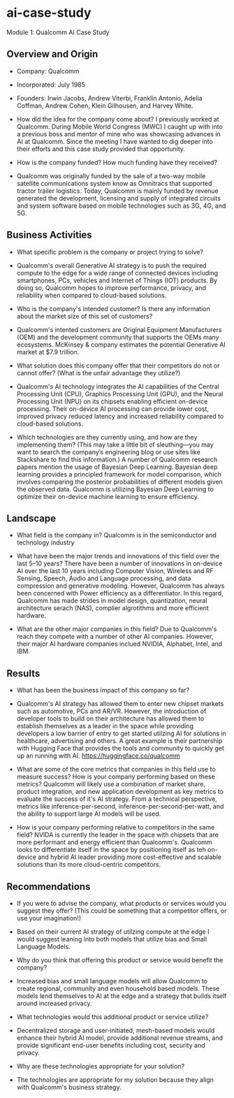 # ai-case-study
Module 1: Qualcomm AI Case Study


## Overview and Origin

* Company: Qualcomm
* Incorporated: July 1985
* Founders: Irwin Jacobs, Andrew Viterbi, Franklin Antonio, Adelia Coffman, Andrew Cohen, Klein Gilhousen, and Harvey White.

* How did the idea for the company come about?
I previously worked at Qualcomm.  During Mobile World Congress (MWC) I caught up with into a previous boss and mentor of mine who was showcasing advances in AI at Qualcomm.  Since the meeting I have wanted to dig deeper into their efforts and this case study provided that opportunity.

* How is the company funded? How much funding have they received?
* Qualcomm was originally funded by the sale of a two-way mobile satellite communications system know as Omnitracs that supported tractor trailer logistics.  Today, Qualcomm is mainly funded by revenue generated the development, licensing and supply of integrated circuits and system software based on mobile technologies such as 3G, 4G, and 5G.

## Business Activities

* What specific problem is the company or project trying to solve?
* Qualcomm's overall Generative AI strategy is to push the required compute to the edge for a wide range of connected devices including smartphones, PCs, vehicles and Internet of Things (IOT) products.  By doing so, Qualcomm hopes to improve performance, privacy, and reliability when compared to cloud-based solutions.

* Who is the company's intended customer? Is there any information about the market size of this set of customers?
* Qualcomm's intented customers are Original Equipment Manufacturers (OEM) and the development community that supports the OEMs many ecosystems.  McKinsey & company estimates the potential Generative AI market at $7.9 trillion.

* What solution does this company offer that their competitors do not or cannot offer? (What is the unfair advantage they utilize?)
* Qualcomm's AI technology integrates the AI capabilities of the Central Processing Unit (CPU), Graphics Processing Unit (GPU), and the Neural Processing Unit (NPU) on its chipsets enabling efficient on-device processing.  Their on-device AI processing can provide lower cost, improved privacy reduced latency and increased reliability compared to cloud-based solutions.

* Which technologies are they currently using, and how are they implementing them? (This may take a little bit of sleuthing&mdash;you may want to search the company’s engineering blog or use sites like Stackshare to find this information.)
A number of Qualcomm research papers mention the usage of Bayesian Deep Learning. Bayesian deep learning provides a principled framework for model comparison, which involves comparing the posterior probabilities of different models given the observed data.   Qualcomm is utilizing Bayesian Deep Learning to optimize their on-device machine learning to ensure efficiency. 


## Landscape

* What field is the company in?
Qualcomm is in the semiconductor and technology industry

* What have been the major trends and innovations of this field over the last 5&ndash;10 years?
There have been a number of innovations in on-device AI over the last 10 years including Computer Vision, Wireless and RF Sensing, Speech, Audio and Language processing, and data compression and generative modeling.  However, Qualcomm has always been concerned with Power efficiency as a differentiator.  In this regard, Qualcomm has made strides in model design, quantization, neural architecture serach (NAS), complier algrotithms and more efficient hardware.

* What are the other major companies in this field?
Due to Qualcomm's reach they compete with a number of other AI companies.  However, their major AI hardware companies inclued NVIDIA, Alphabet, Intel, and IBM.

## Results

* What has been the business impact of this company so far?
* Qualcomm's AI strategy has allowed them to enter new chipset markets such as automotive, PCs and AR/VR.  However, the introduction of developer tools to build on their architecture has allowed them to establish themselves as a leader in the space while providing developers a low barrier of entry to get started utilzing AI for solutions in healthcare, advertising and others.  A great example is their partnership with Hugging Face that provides the tools and community to quickly get up an running with AI. https://huggingface.co/qualcomm

* What are some of the core metrics that companies in this field use to measure success? How is your company performing based on these metrics?
Qualcomm will likely use a combination of market share, product integration, and new application development as key metrics to evaluate the success of it's AI strategy.  From a technical perspective, metrics like inference-per-second, inference-per-second-per-watt, and the ability to support large AI models will be used.

* How is your company performing relative to competitors in the same field?
NVIDA is currently the leader in the space with chipsets that are more performant and energy efficient than Qualcomm's.  Qualcomm looks to differentiate itself in the space by positioning itself as teh on-device and hybrid AI leader providing more cost-effective and scalable solutions than its more cloud-centric competitors.

## Recommendations

* If you were to advise the company, what products or services would you suggest they offer? (This could be something that a competitor offers, or use your imagination!)
* Based on their current AI strategy of utilzing compute at the edge I would suggest leaning into both models that utilize bias and Small Language Models.

* Why do you think that offering this product or service would benefit the company?
* Increased bias and small language models will allow Qualcomm to create regional, community and even household based models.  These models lend themselves to AI at the edge and a strategy that builds itself around increased privacy.

* What technologies would this additional product or service utilize?
* Decentralized storage and user-initiated, mesh-based models would enhance their hybrid AI model, provide additional revenue streams, and provide significant end-user benefits including cost, security and privacy.

* Why are these technologies appropriate for your solution?
* The technologies are appropriate for my solution because they align with Qualcomm's business strategy.

